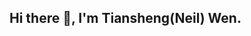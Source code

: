 ## Hi there 👋, I'm Tiansheng(Neil) Wen.

<!--
**neilwen987/neilwen987** is a ✨ _special_ ✨ repository because its `README.md` (this file) appears on your GitHub profile.
[<img align="center" src="https://github-readme-stats.vercel.app/api?username=neilwen987&count_private=true&show_icon=true&theme=vue-light"/>][my_github]
[<img align="center" src="https://github-readme-stats.vercel.app/api/top-langs/?username=neilwen987&langs_count=8&layout=compact&count_private=true&theme=vue-dark"/>][my_github]
Here are some ideas to get you started:

- 🔭 I’m currently working on ...
- 🌱 I’m currently learning ...
- 👯 I’m looking to collaborate on ...
- 🤔 I’m looking for help with ...
- 💬 Ask me about ...
- 📫 How to reach me: ...
- 😄 Pronouns: ...
- ⚡ Fun fact: ...
-->
[my_github]:https://github.com/neilwen987
